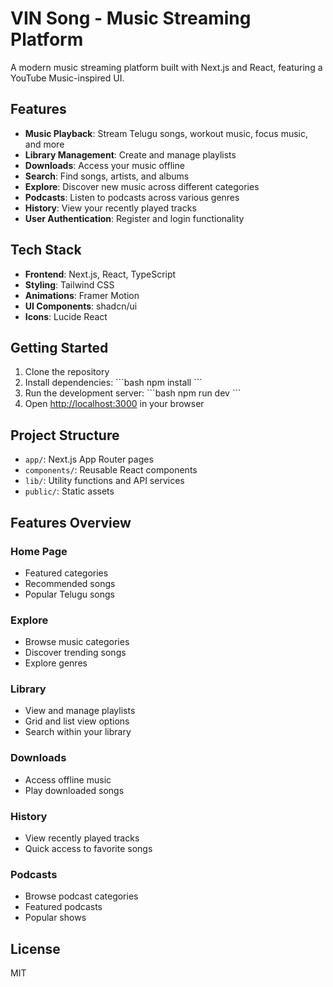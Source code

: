# VIN Song - Music Streaming Platform

A modern music streaming platform built with Next.js and React, featuring a YouTube Music-inspired UI.

## Features

- **Music Playback**: Stream Telugu songs, workout music, focus music, and more
- **Library Management**: Create and manage playlists
- **Downloads**: Access your music offline
- **Search**: Find songs, artists, and albums
- **Explore**: Discover new music across different categories
- **Podcasts**: Listen to podcasts across various genres
- **History**: View your recently played tracks
- **User Authentication**: Register and login functionality

## Tech Stack

- **Frontend**: Next.js, React, TypeScript
- **Styling**: Tailwind CSS
- **Animations**: Framer Motion
- **UI Components**: shadcn/ui
- **Icons**: Lucide React

## Getting Started

1. Clone the repository
2. Install dependencies:
   \`\`\`bash
   npm install
   \`\`\`
3. Run the development server:
   \`\`\`bash
   npm run dev
   \`\`\`
4. Open [http://localhost:3000](http://localhost:3000) in your browser

## Project Structure

- `app/`: Next.js App Router pages
- `components/`: Reusable React components
- `lib/`: Utility functions and API services
- `public/`: Static assets

## Features Overview

### Home Page
- Featured categories
- Recommended songs
- Popular Telugu songs

### Explore
- Browse music categories
- Discover trending songs
- Explore genres

### Library
- View and manage playlists
- Grid and list view options
- Search within your library

### Downloads
- Access offline music
- Play downloaded songs

### History
- View recently played tracks
- Quick access to favorite songs

### Podcasts
- Browse podcast categories
- Featured podcasts
- Popular shows

## License

MIT
